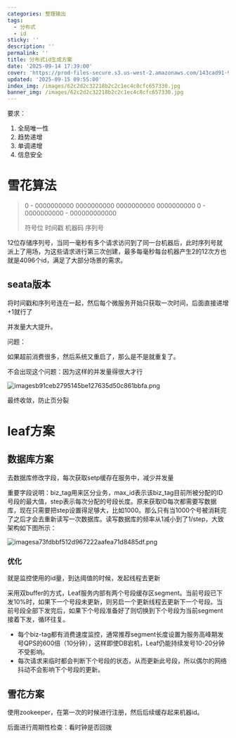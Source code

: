```yaml
---
categories: 整理输出
tags:
  - 分布式
  - id
sticky: ''
description: ''
permalink: ''
title: 分布式id生成方案
date: '2025-09-14 17:39:00'
cover: 'https://prod-files-secure.s3.us-west-2.amazonaws.com/143cad91-961b-48b0-82dc-78fbb6eb5abe/afeecfdd-b53a-4d0d-8dc8-7f6afe626350/anime-anime-girls-Mori-Calliope-Hololive-Dino-Art-2304478-wallhere.com.jpg?X-Amz-Algorithm=AWS4-HMAC-SHA256&X-Amz-Content-Sha256=UNSIGNED-PAYLOAD&X-Amz-Credential=ASIAZI2LB466ZTJA3NCI%2F20250917%2Fus-west-2%2Fs3%2Faws4_request&X-Amz-Date=20250917T150045Z&X-Amz-Expires=3600&X-Amz-Security-Token=IQoJb3JpZ2luX2VjEC4aCXVzLXdlc3QtMiJHMEUCIQCVn6JNTgZIvEsCWlL%2FgnfMKo4fPMm3y9qtK35XZc9K8gIgNZvTpVzpNygTCdWo%2FpujB7Nkup0hP7ADRq0OlfCN7GkqiAQIp%2F%2F%2F%2F%2F%2F%2F%2F%2F%2F%2FARAAGgw2Mzc0MjMxODM4MDUiDJQOlr6UQEvC5ZCbnCrcA6KOj920eG5tyX91TMA3TZuZ5k%2BogiWZtWh45evXPcBVCEKUrR%2F33Rto11P%2BFUZKBXhZG6pwUpaZ%2BPLNIMNSKj4abhZ5iYp4wMuOqOW02BCcA0uODnBugILZgdJ%2FHi3f3z9pCbs7X70fKgcHcLOK%2F5FKqHfJb1wiA4blaAChIR%2BJ%2BngvsuHAJpafwBjUOTy63lU66%2FizoOKtK4EWvCdgtOZ0ywkT%2BG3w5DHckuX8SN1PT0uyLiSNSNnKOV%2B7i%2FyLhtizJM1rJscsWJaY0CF8gT6cdEFgE12PEMsCWUnK2PyeQmgmG8XvrcYF5E0J8x5dh54NZoUKlLOWauwMsGMzeS3xXYyN%2B0NINMJYJruPC%2B01jsWBGydTMlAYhX6DyvrG13b%2Bvq8WIs0yiO%2B7YxsLY%2BQJPpTjNAEvtjw91FXkhZowmRBDC2pGMTj3ThWz%2FivuSTJd21dIOR875%2B4dZ02biLcWF5YYVENS9iinQdLU0mHQcSJ2dzfLAMuMmoz4dQwQ3mAjxK%2FhVOOqamNBVC7jwTBzgx1S5hsiGj%2FWJwxaYYEHX6FkhkY0MR1bV4jVUlgnK0%2FXeE2HW1gdhttIDLhbnhp9z0xGZnl2tTKfO7SPnYP0ii5bxaK9o5AYQAt1MKv4qsYGOqUBRLSfRbsx9q4fm6M26DSWDuNRsGt2tL5VbgthlksXH%2BunZUu5YHAwxHAmlHgjokgxM1R%2BTH5ehC7su87HXDM74%2ByT9tfzaDQARZvck9hKzgpkwD%2Bg74aW9sH%2BbN7xH1i4uTjyttNNHq8qed4m9fU%2FYhPrKCoxujlRCyCrB4%2BNUxUqTsOi2A%2FzjvCEGX9TOTc6oB2Mx19xKnVYvKMmyUOAhOLEQJzv&X-Amz-Signature=a823cfd9395f3bb48f76f28040e41f04e14739e28e10a0a54e000f3d5dc7be1a&X-Amz-SignedHeaders=host&x-amz-checksum-mode=ENABLED&x-id=GetObject'
updated: '2025-09-15 09:55:00'
index_img: /images/62c2d2c32218b2c2c1ec4c8cfc657330.jpg
banner_img: /images/62c2d2c32218b2c2c1ec4c8cfc657330.jpg
---
```


要求：

1. 全局唯一性
2. 趋势递增
3. 单调递增
4. 信息安全

# 雪花算法

> 0 - 0000000000 0000000000 0000000000 0000000000 0 - 0000000000 - 000000000000
>
> 符号位 时间戳 机器码 序列号
>
>

12位存储序列号，当同一毫秒有多个请求访问到了同一台机器后，此时序列号就派上了用场，为这些请求进行第三次创建，最多每毫秒每台机器产生2的12次方也就是4096个id，满足了大部分场景的需求。


## seata版本


将时间戳和序列号连在一起，然后每个微服务开始只获取一次时间，后面直接递增+1就行了


并发量大大提升。


问题：


如果超前消费很多，然后系统又重启了，那么是不是就重复了。


不会出现这个问题：因为这样的并发量得很大才行


![imagesb91ceb2795145be127635d50c861bbfa.png](/images/c686239b1567bd4f1ee7f6da809063a0.png)


最终收敛，防止页分裂


# leaf方案


## 数据库方案


去数据库修改字段，每次获取setp缓存在服务中，减少并发量


重要字段说明：biz_tag用来区分业务，max_id表示该biz_tag目前所被分配的ID号段的最大值，step表示每次分配的号段长度。原来获取ID每次都需要写数据库，现在只需要把step设置得足够大，比如1000。那么只有当1000个号被消耗完了之后才会去重新读写一次数据库。读写数据库的频率从1减小到了1/step，大致架构如下图所示：


![imagesa73fdbbf512d967222aafea71d8485df.png](/images/6ba8f71fc9902de8f6ead17de802a727.png)


### 优化


就是监控使用的id量，到达阈值的时候，发起线程去更新


采用双buffer的方式，Leaf服务内部有两个号段缓存区segment。当前号段已下发10%时，如果下一个号段未更新，则另启一个更新线程去更新下一个号段。当前号段全部下发完后，如果下个号段准备好了则切换到下个号段为当前segment接着下发，循环往复。

- 每个biz-tag都有消费速度监控，通常推荐segment长度设置为服务高峰期发号QPS的600倍（10分钟），这样即使DB宕机，Leaf仍能持续发号10-20分钟不受影响。
- 每次请求来临时都会判断下个号段的状态，从而更新此号段，所以偶尔的网络抖动不会影响下个号段的更新。

## 雪花方案


使用zookeeper，在第一次的时候进行注册，然后后续缓存起来机器id。


后面进行周期性检查：看时钟是否回拨

